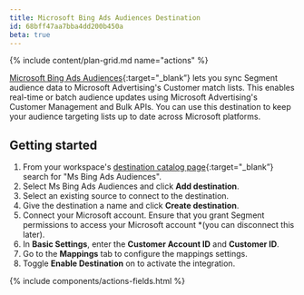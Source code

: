 ```yaml
---
title: Microsoft Bing Ads Audiences Destination
id: 68bff47aa7bba4dd200b450a
beta: true
---
```


{% include content/plan-grid.md name="actions" %}

[Microsoft Bing Ads Audiences](https://ui.ads.microsoft.com//?utm_source=segmentio&utm_medium=docs&utm_campaign=partners){:target="_blank”} lets you sync Segment audience data to Microsoft Advertising's Customer match lists. This enables real-time or batch audience updates using Microsoft Advertising's Customer Management and Bulk APIs. You can use this destination to keep your audience targeting lists up to date across Microsoft platforms.

## Getting started

1. From your workspace's [destination catalog page](https://app.segment.com/goto-my-workspace/destinations/catalog){:target="_blank”} search for "Ms Bing Ads Audiences".
2. Select Ms Bing Ads Audiences and click **Add destination**.
3. Select an existing source to connect to the destination.
4. Give the destination a name and click **Create destination**.
5. Connect your Microsoft account. Ensure that you grant Segment permissions to access your Microsoft account *(you can disconnect this later). 
6. In **Basic Settings**, enter the **Customer Account ID** and **Customer ID**.
7. Go to the **Mappings** tab to configure the mappings settings.
8. Toggle **Enable Destination** on to activate the integration. 

{% include components/actions-fields.html %}

